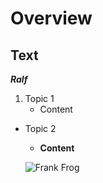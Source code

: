 # Overview
## **Text**
**_Ralf_**
1. Topic 1
   - Content 

- Topic 2
  - __Content__

  ![Frank Frog](/assets/Frank_Slippy.png)
  
